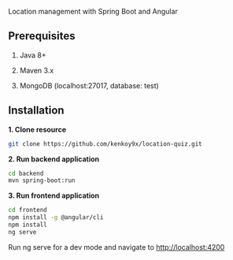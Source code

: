 Location management with Spring Boot and Angular 

## Prerequisites

1. Java 8+

2. Maven 3.x

3. MongoDB (localhost:27017, database: test)

## Installation

**1. Clone resource**

```bash
git clone https://github.com/kenkoy9x/location-quiz.git
```

**2. Run backend application**

```bash
cd backend
mvn spring-boot:run
```

**3. Run frontend application**

```bash
cd frontend
npm install -g @angular/cli
npm install
ng serve
```
Run ng serve for a dev mode and navigate to <http://localhost:4200>